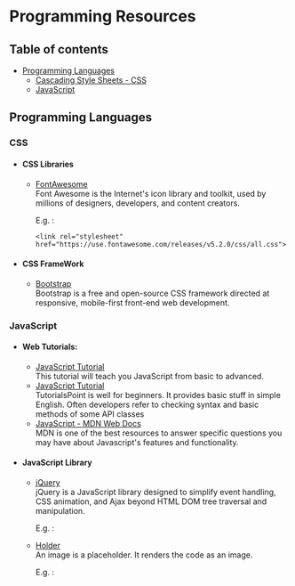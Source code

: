 # Programming Resources

## Table of contents 


- [Programming Languages](#programming-languages)
	- [Cascading Style Sheets - CSS](#CSS)
    - [JavaScript](#JavaScript)














## Programming Languages

### CSS
-  #### CSS Libraries
	- [FontAwesome][FontAwesome-git]  
	  Font Awesome is the Internet's icon library and toolkit, used by millions of designers, developers, and content creators.

	  E.g. :

	      <link rel="stylesheet" href="https://use.fontawesome.com/releases/v5.2.0/css/all.css">

- #### CSS FrameWork
	- [Bootstrap][Bootstrap-git]  
	  Bootstrap is a free and open-source CSS framework directed at responsive, mobile-first front-end web development.




[Bootstrap-git]: https://github.com/twbs/bootstrap
[FontAwesome-git]: https://github.com/FortAwesome/Font-Awesome

### JavaScript

- #### Web Tutorials:
	- [JavaScript Tutorial][JavaScript-w3]  
		This tutorial will teach you JavaScript from basic to advanced.
	- [JavaScript Tutorial][JavaScript-tutorialspoint]  
		TutorialsPoint is well for beginners. It provides basic stuff in simple English. Often developers refer to checking syntax and basic methods of some API classes
	- [JavaScript - MDN Web Docs][JavaScript-mozilla]		
	  	MDN is one of the best resources to answer specific questions you may have about Javascript's features and functionality.

- #### JavaScript Library
	- [jQuery][jQueryJs]		
	  jQuery is a JavaScript library designed to simplify event handling, CSS animation, and Ajax beyond HTML DOM tree traversal and manipulation.

	  E.g. :
	  
	  	<script crossorigin="anonymous" integrity="sha256-DZAnKJ/6XZ9si04Hgrsxu/8s717jcIzLy3oi35EouyE=" src="https://code.jquery.com/jquery-3.2.1.js"></script>
		
	- [Holder][HolderJs]					
	  An image is a placeholder. It renders the code as an image.

	  E.g. :

	  	<script src="holder.js"></script>

[JavaScript-w3]: https://www.w3schools.com/js/
[JavaScript-tutorialspoint]: https://www.tutorialspoint.com/javascript/index.htm
[JavaScript-mozilla]: https://developer.mozilla.org/en-US/docs/Web/JavaScript?retiredLocale=tr
[HolderJs]: https://github.com/imsky/holder
[jQueryJs]: https://github.com/jquery/jquery
  